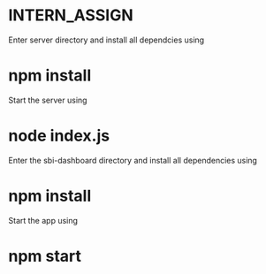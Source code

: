 # INTERN_ASSIGN

Enter server directory and install all dependcies using 
# npm install

Start the server using
# node index.js

Enter the sbi-dashboard directory and install all dependencies using
# npm install

Start the app using
# npm start
